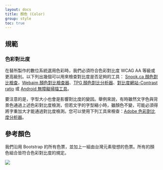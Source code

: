 ```yaml
---
layout: docs
title: 顏色 (Color)
group: style
toc: true
---
```


## 規範

### 色彩對比度

在替所製作的數位系統選用色彩時，我們必須符合色彩對比度 WCAG AA 等級或更高級別。以下列出幾個可以用來檢查對比度是否足夠的工具：
[Snook.ca 顏色對比檢查](https://snook.ca/technical/colour_contrast/colour.html#fg=33FF33,bg=333333)，[Webaim 顏色對比檢查器](https://webaim.org/resources/contrastchecker/)、[TPG 顏色對比分析器](https://www.tpgi.com/color-contrast-checker/)、[對比度網站-Contrast ratio](https://contrast-ratio.com) 或 [Android 無障礙掃描工具](https://support.google.com/accessibility/android/answer/6376570?hl=en-GB)。

要注意的是，字型大小也會是影響對比度的變因。舉例來說，有時雖然文字色與背景色通過上述色彩對比度檢測，但若文字的字型縮小時，雖顏色不變，可能必須得將字重加大才能通過對比度檢測。您可以使用下列工具來檢查：[Adobe 色彩對比度分析器](https://color.adobe.com/create/color-contrast-analyzer)。

## 參考顏色

我們沿用 Bootstrap 的所有色票，並加上一組由台灣元素發想的色票。所有的顏色組合皆符合色彩對比度的規定。

<img class="img-fluid" src="https://i.imgur.com/CJlbEVO.png" >

